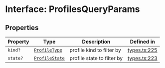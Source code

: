 # Interface: ProfilesQueryParams

## Properties

| Property | Type | Description | Defined in |
| ------ | ------ | ------ | ------ |
| `kind?` | [`ProfileType`](/docs/packages/sdk/enumerations/ProfileType.md) | profile kind to filter by | [types.ts:225](https://github.com/monerium/js-monorepo/blob/main/packages/sdk/src/types.ts#L225) |
| `state?` | [`ProfileState`](/docs/packages/sdk/enumerations/ProfileState.md) | profile state to filter by | [types.ts:223](https://github.com/monerium/js-monorepo/blob/main/packages/sdk/src/types.ts#L223) |
